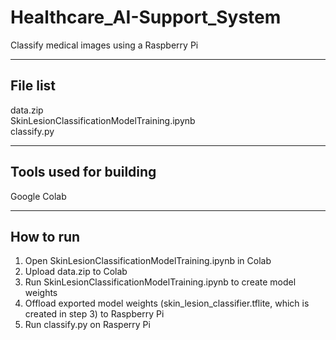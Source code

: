 # Healthcare_AI-Support_System
Classify medical images using a Raspberry Pi

---------
File list
---------
data.zip </br>
SkinLesionClassificationModelTraining.ipynb </br>
classify.py

----------------------------
Tools used for building
----------------------------
Google Colab

----------
How to run
----------
1. Open SkinLesionClassificationModelTraining.ipynb in Colab
2. Upload data.zip to Colab
3. Run SkinLesionClassificationModelTraining.ipynb to create model weights
4. Offload exported model weights (skin_lesion_classifier.tflite, which is created in step 3) to Raspberry Pi
5. Run classify.py on Rasperry Pi
